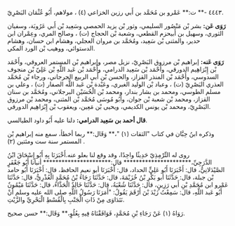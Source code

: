 ٤٤٤٣ -** ت:** عَمْرو بن مُحَمَّد بن أَبي رزين الخزاعي (٤) ، مولاهم، أَبُو عُثْمَان البَصْرِيّ.

**رَوَى عَن:** بشر بْن مَنْصُور السليمي، وثور بْن يزيد الحمصي وسَعِيد بْن أَبي عَرُوبَة، وسفيان الثوري، وسهيل بن أَبيحزم القطعي، وشعبة بْن الحجاج (ت) ، وصالح المري، وعِمْران ابن حدير، والمثنى بْن سَعِيد، ومُحَمَّد بن مروان العجلي، وهشام ابن حسان، وهشام الدستوائي، ووهيب بْن الورد المكي.

**رَوَى عَنه:** إبراهيم بْن مرزوق البَصْرِيّ، نزيل مصر، وإبراهيم بْن المستمر العروقي، وأَحْمَد بْن إِبْرَاهِيم الدورقي، وأَحْمَد بْن سَعِيد الدرامي، وأَحْمَد بْن عَبد اللَّهِ بْن عَلِيّ بْن منجوف السدوسي، وأَحْمَد بْن المنذر القزاز، والحسن بْن أَبي الربيع الجرجاني، ورجاء بْن مُحَمَّد العذري البَصْرِيّ (ت) ، وعباد بْن الوليد الغبري، وعَبْدة بْن عَبد اللَّه الصفار (ت) ، وعلي بن مسلم الطوسي، ومحمد بن بشار بندار، ومحمد بْن الْحُسَيْن البرجلاني، ومُحَمَّد بن سنان القزاز، ومحمد بْن شعبة بْن جوان، وأَبُو مُوسَى مُحَمَّد بْن المثنى، ومحمد بْن مرزوق البَصْرِيّ، ومحمد بْن يونس الكديمي، ويحيى بْن مَعِين، ويعقوب بْن إِبْرَاهِيم الدورقي.

**قال أحمد بن سَعِيد الدرامي:** دلنا عليه أَبُو داود الطيالسي.

وذكره ابنُ حِبَّان في كتاب "الثقات (١) "،** وَقَال:** ربما أخطأ، سمع منه إبراهيم بْن المستمر سنة ست ومئتين (٢) .

روى له التِّرْمِذِيّ حَدِيثًا واحِدًا، وقد وقع لنا بعلو عنه.أَخْبَرَنَا بِهِ أَبُو إِسْحَاقَ ابْنُ الدَّرَجِيِّ،********************** قال:********************** أنبأنا أَبُو جَعْفَرٍ الصَّيْدَلانِيُّ، قال: أَخْبَرَنَا أَبُو عَلِيٍّ الحداد، قال: أَخْبَرَنَا أبو نعيم الحافظ، قال: أَخْبَرَنَا أَبُو حامد بْن جبلة، قال: حَدَّثَنَا أبو بَكْرِ بْنُ خُزَيْمَةَ، قال: حَدَّثَنَا رَجَاءُ بْنُ مُحَمَّدٍ الْعُذْرِيُّ، قال: حَدَّثَنَا عَمْرو ابن مُحَمَّدِ بْنِ أَبي رَزِينٍ، قال: حَدَّثَنَا شُعْبَةُ، قال: حَدَّثَنَا خَالِدٌ الْحَذَّاءُ، قال: حَدَّثَنَا مَيْمُونٌ أَبُو عَبد اللَّهِ، قال: سَمِعْتُ زَيْدَ بْنَ أَرْقَمَ يَقُولُ: "أَمَرَنَا رَسُولُ اللَّهِ صلى الله عليه وسلم أَنْ نَتَدَاوَى مِنْ ذَاتِ الْجَنْبِ بِالْقُسْطِ الْبَحْرِيِّ والزَّيْتِ.

رَوَاهُ (١) عَنْ رَجَاءِ بْنِ مُحَمَّدٍ، فَوَافَقْنَاهُ فِيهِ بِعُلُوٍ،** وَقَال:** حسن صحيح.